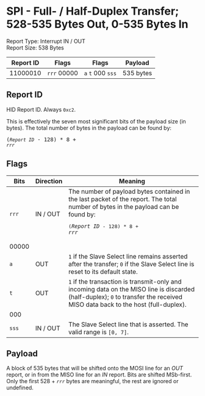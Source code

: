 
# SPI - Full- / Half-Duplex Transfer; 528-535 Bytes Out, 0-535 Bytes In
Report Type: Interrupt IN / OUT<br />
Report Size: 538 Bytes

| Report ID | Flags | Flags | Payload |
|-----------|-------|-------|---------|
| 11000010 | `rrr`&nbsp;00000 | `a`&nbsp;`t`&nbsp;000&nbsp;`sss` | 535 bytes |

## Report ID
HID Report ID.  Always `0xc2`.

This is effectively the seven most significant bits of the payload size (in bytes).  The total number of bytes in the payload can be found by: <pre>(*`Report ID`* - 128) * 8 + *`rrr`*</pre>

## Flags

| Bits  | Direction | Meaning |
|-------|-----------|---------|
| `rrr` | IN / OUT  | The number of payload bytes contained in the last packet of the report.  The total number of bytes in the payload can be found by: <pre>(*`Report ID`* - 128) * 8 + *`rrr`*</pre> |
| 00000 |          |                                                                       |
| `a`   | OUT      | `1` if the Slave Select line remains asserted after the transfer; `0` if the Slave Select line is reset to its default state. |
| `t`   | OUT      | `1` if the transaction is transmit-only and incoming data on the MISO line is discarded (half-duplex); `0` to transfer the received MISO data back to the host (full-duplex). |
| 000   |          |                                                                       |
| `sss` | IN / OUT | The Slave Select line that is asserted.  The valid range is `[0, 7]`. |

## Payload
A block of 535 bytes that will be shifted onto the MOSI line for an *OUT* report, or in from the MISO line for an *IN* report.  Bits are shifted MSb-first.  Only the first 528 + *`rrr`* bytes are meaningful, the rest are ignored or undefined.

